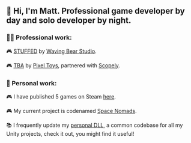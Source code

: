 ## 👋 Hi, I'm Matt. Professional game developer by day and solo developer by night. 

### 👨‍💻 Professional work:

🎮 [STUFFED](https://store.steampowered.com/app/1243200/) by [Waving Bear Studio](https://www.wavingbearstudio.com/).

🎮 [TBA](https://media.makeameme.org/created/mind-your-business-5df54c6dfd.jpg) by [Pixel Toys](https://pixeltoys.com/), partnered with [Scopely](https://www.scopely.com/).

### 🎨 Personal work:

🎮 I have published 5 games on Steam [here](https://store.steampowered.com/curator/33022111).

🎮 My current project is codenamed [Space Nomads](https://matthewvaleblog.wordpress.com/current-project/).

📚 I frequently update my [personal DLL](https://github.com/MattVale1/RPSLib), a common codebase for all my Unity projects, check it out, you might find it useful!
